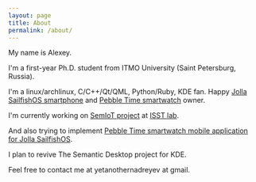 ```yaml
---
layout: page
title: About
permalink: /about/
---
```

My name is Alexey.


I'm a first-year Ph.D. student from ITMO University (Saint Petersburg, Russia).

I'm a linux/archlinux, C/C++/Qt/QML, Python/Ruby, KDE fan.
Happy [Jolla SailfishOS smartphone](https://sailfishos.org/) and [Pebble Time smartwatch](https://www.pebble.com/) owner.

I'm currently working on [SemIoT project](https://github.com/semiotproject) at [ISST lab](http://isst.ifmo.ru/en/).

And also trying to implement [Pebble Time smartwatch mobile application for Jolla SailfishOS](https://github.com/a-andreyev/sinker).

I plan to revive The Semantic Desktop project for KDE.


Feel free to contact me at yetanothernadreyev at gmail.
